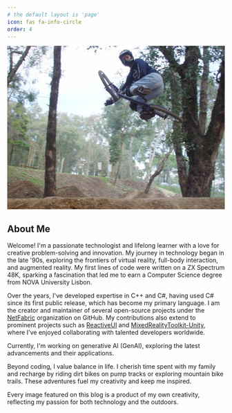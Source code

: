```yaml
---
# the default layout is 'page'
icon: fas fa-info-circle
order: 4
---
```


![BMX](/assets/img/BMX.jpg)

## About Me

Welcome! I'm a passionate technologist and lifelong learner with a love for creative problem-solving and innovation. My journey in technology began in the late '90s, exploring the frontiers of virtual reality, full-body interaction, and augmented reality. My first lines of code were written on a ZX Spectrum 48K, sparking a fascination that led me to earn a Computer Science degree from NOVA University Lisbon.

Over the years, I've developed expertise in C++ and C#, having used C# since its first public release, which has become my primary language. I am the creator and maintainer of several open-source projects under the [NetFabric](https://github.com/NetFabric) organization on GitHub. My contributions also extend to prominent projects such as [ReactiveUI](https://github.com/reactiveui/ReactiveUI) and [MixedRealityToolkit-Unity](https://github.com/microsoft/MixedRealityToolkit-Unity), where I've enjoyed collaborating with talented developers worldwide.

Currently, I'm working on generative AI (GenAI), exploring the latest advancements and their applications.

Beyond coding, I value balance in life. I cherish time spent with my family and recharge by riding dirt bikes on pump tracks or exploring mountain bike trails. These adventures fuel my creativity and keep me inspired.

Every image featured on this blog is a product of my own creativity, reflecting my passion for both technology and the outdoors.
